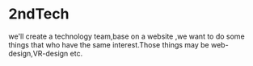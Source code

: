 # 2ndTech
we'll create a technology team,base on a website ,we want to do some things that who have the same interest.Those things may be web-design,VR-design etc.
